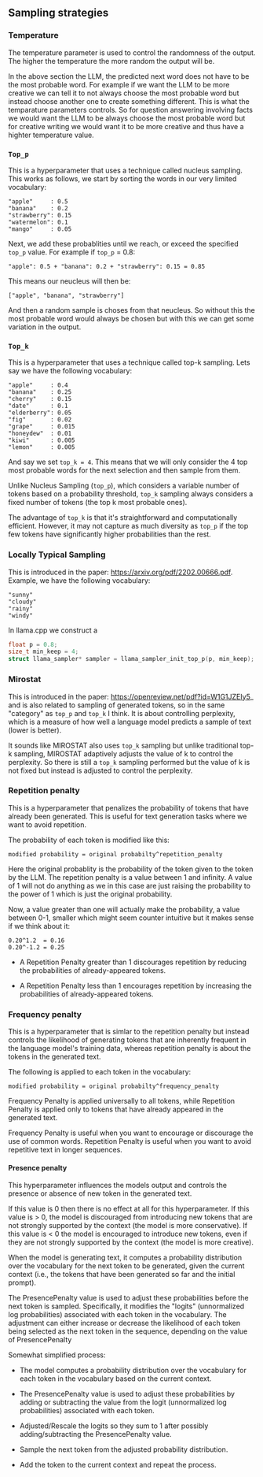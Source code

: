 ## Sampling strategies

### Temperature
The temperature parameter is used to control the randomness of the output. The
higher the temperature the more random the output will be.

In the above section the LLM, the predicted next word does not have to be the
most probable word. For example if we want the LLM to be more creative
we can tell it to not always choose the most probable word but instead choose
another one to create something different. This is what the temparature
parameters controls. So for question answering involving facts we would want the
LLM to be always choose the most probable word but for creative writing we
would want it to be more creative and thus have a highter temperature value.

### `Top_p`
This is a hyperparameter that uses a technique called nucleus sampling. This
works as follows, we start by sorting the words in our very limited
vocabulary:
```
"apple"     : 0.5
"banana"    : 0.2
"strawberry": 0.15
"watermelon": 0.1
"mango"     : 0.05
```
Next, we add these probablities until we reach, or exceed the specified `top_p`
value. For example if `top_p` = 0.8:
```
"apple": 0.5 + "banana": 0.2 + "strawberry": 0.15 = 0.85
```
This means our neucleus will then be:
```
["apple", "banana", "strawberry"]
```
And then a random sample is choses from that neucleus. So without this the
most probable word would always be chosen but with this we can get some
variation in the output.

### `Top_k`
This is a hyperparameter that uses a technique called top-k sampling.
Lets say we have the following vocabulary:
```
"apple"     : 0.4
"banana"    : 0.25
"cherry"    : 0.15
"date"      : 0.1
"elderberry": 0.05
"fig"       : 0.02
"grape"     : 0.015
"honeydew"  : 0.01
"kiwi"      : 0.005
"lemon"     : 0.005
```
And say we set `top_k = 4`. This means that we will only consider the 4 top most
probable words for the next selection and then sample from them.

Unlike Nucleus Sampling (`top_p`), which considers a variable number of tokens
based on a probability threshold, `top_k` sampling always considers a fixed
number of tokens (the top k most probable ones).

The advantage of `top_k` is that it's straightforward and computationally
efficient. However, it may not capture as much diversity as `top_p` if the top
few tokens have significantly higher probabilities than the rest.

### Locally Typical Sampling
This is introduced in the paper: https://arxiv.org/pdf/2202.00666.pdf.
Example, we have the following vocabulary:
```
"sunny"
"cloudy"
"rainy"
"windy"
```
In llama.cpp we construct a 
```c++
float p = 0.8;
size_t min_keep = 4;
struct llama_sampler* sampler = llama_sampler_init_top_p(p, min_keep);
```


### Mirostat
This is introduced in the paper: https://openreview.net/pdf?id=W1G1JZEIy5_ and
is also related to sampling of generated tokens, so in the same "category" as
`top_p` and `top_k` I think. It is about controlling perplexity, which is a
measure of how well a language model predicts a sample of text (lower is better).

It sounds like MIROSTAT also uses `top_k` sampling but unlike traditional top-k
sampling, MIROSTAT adaptively adjusts the value of k to control the perplexity.
So there is still a `top_k` sampling performed but the value of k is not fixed
but instead is adjusted to control the perplexity.

### Repetition penalty
This is a hyperparameter that penalizes the probability of tokens that have
already been generated. This is useful for text generation tasks where we want
to avoid repetition.

The probability of each token is modified like this:
```
modified probability = original probabilty^repetition_penalty
```
Here the original probablity is the probability of the token given to the token
by the LLM. The repetition penalty is a value between 1 and infinity. A value
of 1 will not do anything as we in this case are just raising the probability
to the power of 1 which is just the original probability.

Now, a value greater than one will actually make the probability, a value
between 0-1, smaller which might seem counter intuitive but it makes sense if we
think about it:
```
0.20^1.2  = 0.16
0.20^-1.2 = 0.25
```

* A Repetition Penalty greater than 1 discourages repetition by reducing the
probabilities of already-appeared tokens.

* A Repetition Penalty less than 1 encourages repetition by increasing the
probabilities of already-appeared tokens.


### Frequency penalty
This is a hyperparameter that is simlar to the repetition penalty but instead
controls the likelihood of generating tokens that are inherently frequent in the
language model's training data, whereas repetition penalty is about the tokens
in the generated text.

The following is applied to each token in the vocabulary:
```
modified probability = original probabilty^frequency_penalty
```
Frequency Penalty is applied universally to all tokens, while Repetition Penalty
is applied only to tokens that have already appeared in the generated text.

Frequency Penalty is useful when you want to encourage or discourage the use of
common words. Repetition Penalty is useful when you want to avoid repetitive
text in longer sequences.

#### Presence penalty
This hyperparameter influences the models output and controls the presence or
absence of new token in the generated text.

If this value is 0 then there is no effect at all for this hyperparameter.
If this value is > 0, the model is discouraged from introducing new tokens that
are not strongly supported by the context (the model is more conservative).
If this value is < 0 the model is encouraged to introduce new tokens, even if
they are not strongly supported by the context (the model is more creative).

When the model is generating text, it computes a probability distribution over
the vocabulary for the next token to be generated, given the current context
(i.e., the tokens that have been generated so far and the initial prompt).

The PresencePenalty value is used to adjust these probabilities before the next
token is sampled. Specifically, it modifies the "logits" (unnormalized log
probabilities) associated with each token in the vocabulary. The adjustment can
either increase or decrease the likelihood of each token being selected as the
next token in the sequence, depending on the value of PresencePenalty

Somewhat simplified process:
* The model computes a probability distribution over the vocabulary for each
token in the vocabulary based on the current context.

* The PresencePenalty value is used to adjust these probabilities by adding or
subtracting the value from the logit (unnormalized log probabilities) associated
with each token.

* Adjusted/Rescale the logits so they sum to 1 after possibly adding/subtracting
the PresencePenalty value.

* Sample the next token from the adjusted probability distribution. 

* Add the token to the current context and repeat the process.

